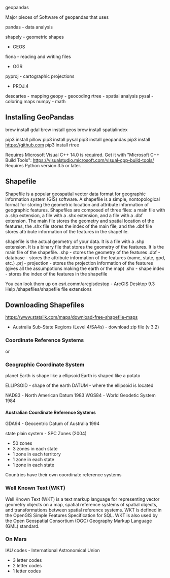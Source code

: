geopandas

Major pieces of Software of geopandas that uses

pandas - data analysis

shapely - geometric shapes
 - GEOS

 fiona - reading and  writing files
  - OGR

pyproj - cartographic projections
 - PROJ.4

descartes - mapping
geopy - geocoding
rtree - spatial analysis
pysal - coloring maps
numpy - math

## Installing GeoPandas
brew install gdal
brew install geos
brew install spatialindex

pip3 install pillow
pip3 install pysal
pip3 install geopandas
pip3 install https://github.com
pip3 install rtree

Requires Microsoft Visual C++ 14.0 is required. Get it with "Microsoft C++ Build Tools": https://visualstudio.microsoft.com/visual-cpp-build-tools/
Requires Python version 3.5 or later.


## Shapefile
Shapefile is a popular geospatial vector data format for geographic information system (GIS) software. A shapefile is a simple, nontopological format for storing the geometric location and attribute information of geographic features. Shapefiles are composed of three files: a main file with a .shp extension, a file with a .shx extension, and a file with a .dbf extension. The main file stores the geometry and spatial location of the features, the .shx file stores the index of the main file, and the .dbf file stores attribute information of the features in the shapefile.

shapefile is the actual geometry of your data. It is a file with a .shp extension. It is a binary file that stores the geometry of the features. It is the main file of the shapefile.
  .shp - stores the geometry of the features
  .dbf - database - stores the attribute information of the features (name, state, gpd, etc.)
  .prj - projection - stores the projection information of the features (gives all the assumpotions making the earth or the map)
  .shx - shape index - stores the index of the features in the shapefile

You can look them up on esri.comm/arcgisdestop - ArcGIS Desktop 9.3 Help /shapefiles/shapefile file extensions

## Downloading Shapefiles
https://www.statsilk.com/maps/download-free-shapefile-maps

 - Australia Sub-State Regions (Level 4/SA4s) - download zip file (v 3.2)


### Coordinate Reference Systems
or
### Geographic Coordinate System

planet Earth is shape like a ellipsoid
Earth is shaped like a potato

ELLIPSOID - shape of the earth
DATUM - where the ellipsoid is located

NAD83 - North American Datum 1983
WGS84 - World Geodetic System 1984
#### Australian Coordinate Reference Systems
GDA94 - Geocentric Datum of Australia 1994

state plain system - SPC Zones (2004)
  - 50 zones
  - 3 zones in each state
  - 1 zone in each territory
  - 1 zone in each state
  - 1 zone in each state

Countries have their own coordinate reference systems

### Well Known Text (WKT)
Well Known Text (WKT) is a text markup language for representing vector geometry objects on a map, spatial reference systems of spatial objects, and transformations between spatial reference systems. WKT is defined in the OpenGIS Simple Features Specification for SQL. WKT is also used by the Open Geospatial Consortium (OGC) Geography Markup Language (GML) standard.


### On Mars
IAU codes - International Astronomical Union
  - 3 letter codes
  - 2 letter codes
  - 1 letter codes
